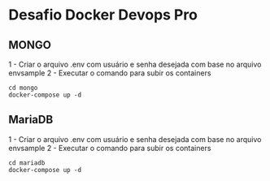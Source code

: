 # Desafio Docker Devops Pro

## MONGO
1 - Criar o arquivo .env com usuário e senha desejada com base no arquivo envsample
2 - Executar o comando para subir os containers

```
cd mongo
docker-compose up -d

```

## MariaDB
1 - Criar o arquivo .env com usuário e senha desejada com base no arquivo envsample
2 - Executar o comando para subir os containers

```
cd mariadb
docker-compose up -d

```